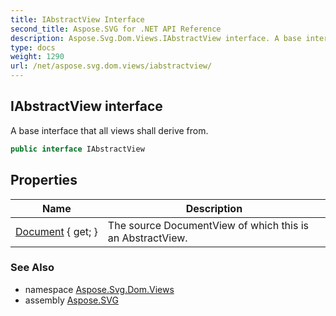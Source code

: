 ```yaml
---
title: IAbstractView Interface
second_title: Aspose.SVG for .NET API Reference
description: Aspose.Svg.Dom.Views.IAbstractView interface. A base interface that all views shall derive from
type: docs
weight: 1290
url: /net/aspose.svg.dom.views/iabstractview/
---
```

## IAbstractView interface

A base interface that all views shall derive from.

```csharp
public interface IAbstractView
```

## Properties

| Name | Description |
| --- | --- |
| [Document](../../aspose.svg.dom.views/iabstractview/document/) { get; } | The source DocumentView of which this is an AbstractView. |

### See Also

* namespace [Aspose.Svg.Dom.Views](../../aspose.svg.dom.views/)
* assembly [Aspose.SVG](../../)
